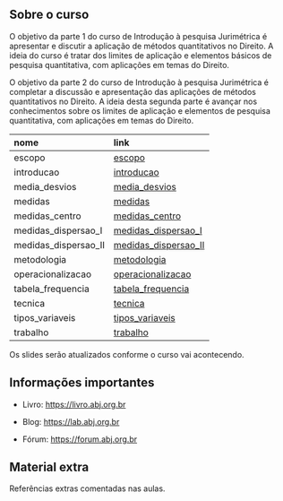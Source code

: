 
## Sobre o curso

O objetivo da parte 1 do curso de Introdução à pesquisa Jurimétrica é
apresentar e discutir a aplicação de métodos quantitativos no Direito. A
ideia do curso é tratar dos limites de aplicação e elementos básicos de
pesquisa quantitativa, com aplicações em temas do Direito.

O objetivo da parte 2 do curso de Introdução à pesquisa Jurimétrica é
completar a discussão e apresentação das aplicações de métodos
quantitativos no Direito. A ideia desta segunda parte é avançar nos
conhecimentos sobre os limites de aplicação e elementos de pesquisa
quantitativa, com aplicações em temas do Direito.

| nome                 | link                                                                                                      |
|:---------------------|:----------------------------------------------------------------------------------------------------------|
| escopo               | [escopo](https://abjur.github.io/curso_intro_jurimetria/slides/a_escopo.html)                             |
| introducao           | [introducao](https://abjur.github.io/curso_intro_jurimetria/slides/a_introducao.html)                     |
| media_desvios        | [media_desvios](https://abjur.github.io/curso_intro_jurimetria/slides/a_media_desvios.html)               |
| medidas              | [medidas](https://abjur.github.io/curso_intro_jurimetria/slides/a_medidas.html)                           |
| medidas_centro       | [medidas_centro](https://abjur.github.io/curso_intro_jurimetria/slides/a_medidas_centro.html)             |
| medidas_dispersao_I  | [medidas_dispersao_I](https://abjur.github.io/curso_intro_jurimetria/slides/a_medidas_dispersao_I.html)   |
| medidas_dispersao_II | [medidas_dispersao_II](https://abjur.github.io/curso_intro_jurimetria/slides/a_medidas_dispersao_II.html) |
| metodologia          | [metodologia](https://abjur.github.io/curso_intro_jurimetria/slides/a_metodologia.html)                   |
| operacionalizacao    | [operacionalizacao](https://abjur.github.io/curso_intro_jurimetria/slides/a_operacionalizacao.html)       |
| tabela_frequencia    | [tabela_frequencia](https://abjur.github.io/curso_intro_jurimetria/slides/a_tabela_frequencia.html)       |
| tecnica              | [tecnica](https://abjur.github.io/curso_intro_jurimetria/slides/a_tecnica.html)                           |
| tipos_variaveis      | [tipos_variaveis](https://abjur.github.io/curso_intro_jurimetria/slides/a_tipos_variaveis.html)           |
| trabalho             | [trabalho](https://abjur.github.io/curso_intro_jurimetria/slides/a_trabalho.html)                         |

Os slides serão atualizados conforme o curso vai acontecendo.

## Informações importantes

- Livro: <https://livro.abj.org.br>

- Blog: <https://lab.abj.org.br>

- Fórum: <https://forum.abj.org.br>

## Material extra

Referências extras comentadas nas aulas.
